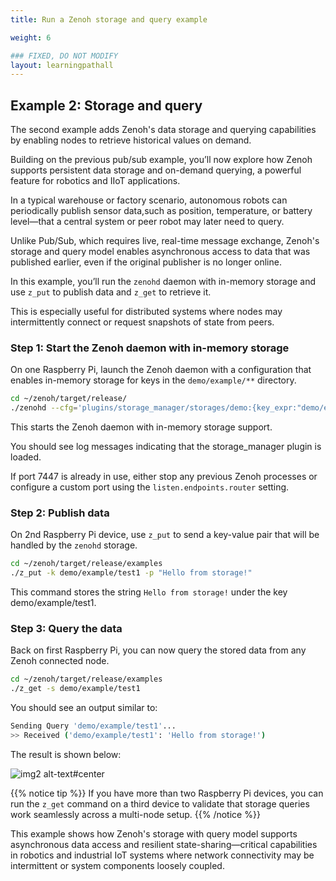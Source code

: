 ```yaml
---
title: Run a Zenoh storage and query example

weight: 6

### FIXED, DO NOT MODIFY
layout: learningpathall
---
```


## Example 2: Storage and query

The second example adds Zenoh's data storage and querying capabilities by enabling nodes to retrieve historical values on demand.

Building on the previous pub/sub example, you’ll now explore how Zenoh supports persistent data storage and on-demand querying, a powerful feature for robotics and IIoT applications.

In a typical warehouse or factory scenario, autonomous robots can periodically publish sensor data,such as position, temperature, or battery level—that a central system or peer robot may later need to query.


Unlike Pub/Sub, which requires live, real-time message exchange, Zenoh's storage and query model enables asynchronous access to data that was published earlier, even if the original publisher is no longer online.

In this example, you’ll run the `zenohd` daemon with in-memory storage and use `z_put` to publish data and `z_get` to retrieve it.

This is especially useful for distributed systems where nodes may intermittently connect or request snapshots of state from peers.

### Step 1: Start the Zenoh daemon with in-memory storage

On one Raspberry Pi, launch the Zenoh daemon with a configuration that enables in-memory storage for keys in the `demo/example/**` directory.

```bash
cd ~/zenoh/target/release/
./zenohd --cfg='plugins/storage_manager/storages/demo:{key_expr:"demo/example/**",volume:"memory"}' &
```

This starts the Zenoh daemon with in-memory storage support. 

You should see log messages indicating that the storage_manager plugin is loaded.

If port 7447 is already in use, either stop any previous Zenoh processes or configure a custom port using the `listen.endpoints.router` setting.

### Step 2: Publish data

On 2nd Raspberry Pi device, use `z_put` to send a key-value pair that will be handled by the `zenohd` storage.

```bash
cd ~/zenoh/target/release/examples
./z_put -k demo/example/test1 -p "Hello from storage!"
```

This command stores the string `Hello from storage!` under the key demo/example/test1.

### Step 3: Query the data

Back on first Raspberry Pi, you can now query the stored data from any Zenoh connected node.

```bash
cd ~/zenoh/target/release/examples
./z_get -s demo/example/test1
```

You should see an output similar to:

```bash
Sending Query 'demo/example/test1'...
>> Received ('demo/example/test1': 'Hello from storage!')
```

The result is shown below:

![img2 alt-text#center](zenoh_ex2.gif "Figure 2: Storage and Query")

{{% notice tip %}}
If you have more than two Raspberry Pi devices, you can run the `z_get` command on a third device to validate that storage queries work seamlessly across a multi-node setup.
{{% /notice %}}

This example shows how Zenoh's storage with query model supports asynchronous data access and resilient state-sharing—critical capabilities in robotics and industrial IoT systems where network connectivity may be intermittent or system components loosely coupled.

